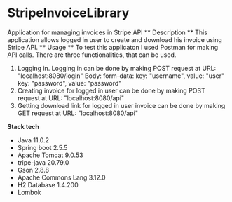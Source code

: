 # StripeInvoiceLibrary
Application for managing invoices in Stripe API
** Description **
This application allows logged in user to create and download his invoice using Stripe API.
** Usage **
To test this applicaton I used Postman for making API calls. There are three functionalities, that can be used.
  1. Logging in. Logging in can be done by making POST request at 
    URL: "localhost:8080/login"
    Body: form-data:
      key: "username", value: "user"
      key: "password", value: "password"
  2. Creating invoice for logged in user can be done by making POST request at
    URL: "localhost:8080/api"
  3. Getting download link for logged in user invoice can be done by making GET request at
    URL: "localhost:8080/api"

**Stack tech**
  * Java 11.0.2
  * Spring boot 2.5.5
  * Apache Tomcat 9.0.53
  * tripe-java 20.79.0
  * Gson 2.8.8
  * Apache Commons Lang 3.12.0
  * H2 Database 1.4.200
  * Lombok
